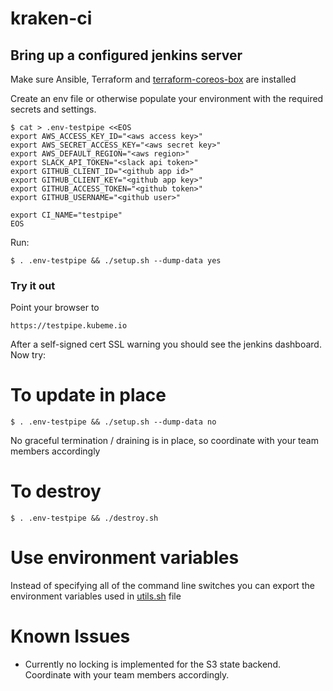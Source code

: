 # kraken-ci

## Bring up a configured jenkins server

Make sure Ansible, Terraform and [terraform-coreos-box](https://github.com/samsung-cnct/terraform-provider-coreosbox) are installed  

Create an env file or otherwise populate your environment with the required secrets and settings.

    $ cat > .env-testpipe <<EOS
    export AWS_ACCESS_KEY_ID="<aws access key>"
    export AWS_SECRET_ACCESS_KEY="<aws secret key>"
    export AWS_DEFAULT_REGION="<aws region>"
    export SLACK_API_TOKEN="<slack api token>"
    export GITHUB_CLIENT_ID="<github app id>"
    export GITHUB_CLIENT_KEY="<github app key>"
    export GITHUB_ACCESS_TOKEN="<github token>"
    export GITHUB_USERNAME="<github user>"

    export CI_NAME="testpipe"
    EOS

Run:

    $ . .env-testpipe && ./setup.sh --dump-data yes

### Try it out

Point your browser to

    https://testpipe.kubeme.io

After a self-signed cert SSL warning you should see the jenkins dashboard. Now try:


# To update in place

    $ . .env-testpipe && ./setup.sh --dump-data no

No graceful termination / draining is in place, so coordinate with your team members accordingly

# To destroy

    $ . .env-testpipe && ./destroy.sh

# Use environment variables

Instead of specifying all of the command line switches you can export the environment variables used in [utils.sh](utils.sh) file

# Known Issues

- Currently no locking is implemented for the S3 state backend. Coordinate with your team members accordingly.
